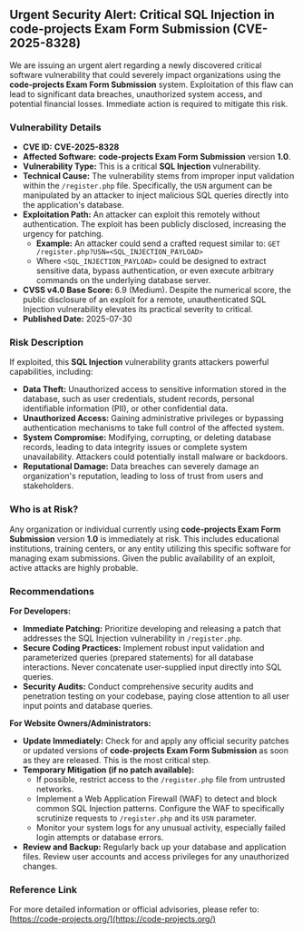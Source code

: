 ## Urgent Security Alert: Critical SQL Injection in code-projects Exam Form Submission (CVE-2025-8328)

We are issuing an urgent alert regarding a newly discovered critical software vulnerability that could severely impact organizations using the **code-projects Exam Form Submission** system. Exploitation of this flaw can lead to significant data breaches, unauthorized system access, and potential financial losses. Immediate action is required to mitigate this risk.

### Vulnerability Details

*   **CVE ID:** **CVE-2025-8328**
*   **Affected Software:** **code-projects Exam Form Submission** version **1.0**.
*   **Vulnerability Type:** This is a critical **SQL Injection** vulnerability.
*   **Technical Cause:** The vulnerability stems from improper input validation within the `/register.php` file. Specifically, the `USN` argument can be manipulated by an attacker to inject malicious SQL queries directly into the application's database.
*   **Exploitation Path:** An attacker can exploit this remotely without authentication. The exploit has been publicly disclosed, increasing the urgency for patching.
    *   **Example:** An attacker could send a crafted request similar to:
        `GET /register.php?USN=<SQL_INJECTION_PAYLOAD>`
    *   Where `<SQL_INJECTION_PAYLOAD>` could be designed to extract sensitive data, bypass authentication, or even execute arbitrary commands on the underlying database server.
*   **CVSS v4.0 Base Score:** 6.9 (Medium). Despite the numerical score, the public disclosure of an exploit for a remote, unauthenticated SQL Injection vulnerability elevates its practical severity to critical.
*   **Published Date:** 2025-07-30

### Risk Description

If exploited, this **SQL Injection** vulnerability grants attackers powerful capabilities, including:

*   **Data Theft:** Unauthorized access to sensitive information stored in the database, such as user credentials, student records, personal identifiable information (PII), or other confidential data.
*   **Unauthorized Access:** Gaining administrative privileges or bypassing authentication mechanisms to take full control of the affected system.
*   **System Compromise:** Modifying, corrupting, or deleting database records, leading to data integrity issues or complete system unavailability. Attackers could potentially install malware or backdoors.
*   **Reputational Damage:** Data breaches can severely damage an organization's reputation, leading to loss of trust from users and stakeholders.

### Who is at Risk?

Any organization or individual currently using **code-projects Exam Form Submission** version **1.0** is immediately at risk. This includes educational institutions, training centers, or any entity utilizing this specific software for managing exam submissions. Given the public availability of an exploit, active attacks are highly probable.

### Recommendations

**For Developers:**

*   **Immediate Patching:** Prioritize developing and releasing a patch that addresses the SQL Injection vulnerability in `/register.php`.
*   **Secure Coding Practices:** Implement robust input validation and parameterized queries (prepared statements) for all database interactions. Never concatenate user-supplied input directly into SQL queries.
*   **Security Audits:** Conduct comprehensive security audits and penetration testing on your codebase, paying close attention to all user input points and database queries.

**For Website Owners/Administrators:**

*   **Update Immediately:** Check for and apply any official security patches or updated versions of **code-projects Exam Form Submission** as soon as they are released. This is the most critical step.
*   **Temporary Mitigation (if no patch available):**
    *   If possible, restrict access to the `/register.php` file from untrusted networks.
    *   Implement a Web Application Firewall (WAF) to detect and block common SQL Injection patterns. Configure the WAF to specifically scrutinize requests to `/register.php` and its `USN` parameter.
    *   Monitor your system logs for any unusual activity, especially failed login attempts or database errors.
*   **Review and Backup:** Regularly back up your database and application files. Review user accounts and access privileges for any unauthorized changes.

### Reference Link

For more detailed information or official advisories, please refer to:
[https://code-projects.org/](https://code-projects.org/)